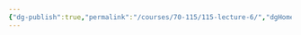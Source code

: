 ```yaml
---
{"dg-publish":true,"permalink":"/courses/70-115/115-lecture-6/","dgHomeLink":true,"dgPassFrontmatter":false,"dgShowBacklinks":false,"dgShowLocalGraph":false,"dgShowInlineTitle":false}
---
```

